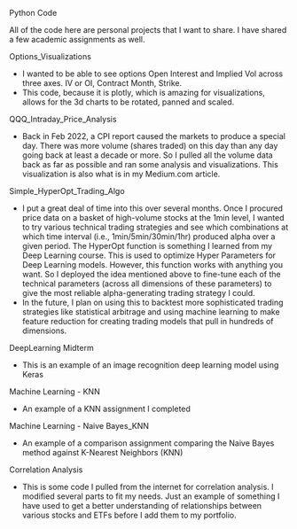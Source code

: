 Python Code

All of the code here are personal projects that I want to share. I have shared a few academic assignments as well.

Options_Visualizations
  - I wanted to be able to see options Open Interest and Implied Vol across three axes. IV or OI, Contract Month, Strike.
  - This code, because it is plotly, which is amazing for visualizations, allows for the 3d charts to be rotated, panned and scaled.
  
QQQ_Intraday_Price_Analysis
  - Back in Feb 2022, a CPI report caused the markets to produce a special day. There was more volume (shares traded) on this day than any day going back at least a decade or more. So I pulled all the volume data back as far as possible and ran some analysis and visualizations. This visualization is also what is in my Medium.com article.

Simple_HyperOpt_Trading_Algo
  - I put a great deal of time into this over several months. Once I procured price data on a basket of high-volume stocks at the 1min level, I wanted to try various technical trading strategies and see which combinations at which time interval (i.e., 1min/5min/30min/1hr) produced alpha over a given period. The HyperOpt function is something I learned from my Deep Learning course. This is used to optimize Hyper Parameters for Deep Learning models. However, this function works with anything you want. So I deployed the idea mentioned above to fine-tune each of the technical parameters (across all dimensions of these parameters) to give the most reliable alpha-generating trading strategy I could. 
  - In the future, I plan on using this to backtest more sophisticated trading strategies like statistical arbitrage and using machine learning to make feature reduction for creating trading models that pull in hundreds of dimensions. 

DeepLearning Midterm
  - This is an example of an image recognition deep learning model using Keras
  
Machine Learning - KNN
  - An example of a KNN assignment I completed
  
 Machine Learning - Naive Bayes_KNN
  - An example of a comparison assignment comparing the Naive Bayes method against K-Nearest Neighbors (KNN)
  
Correlation Analysis
  - This is some code I pulled from the internet for correlation analysis. I modified several parts to fit my needs. Just an example of something I have used to get a better understanding of relationships between various stocks and ETFs before I add them to my portfolio.
